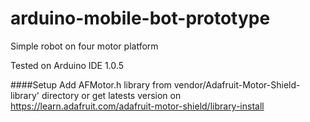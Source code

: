arduino-mobile-bot-prototype
============================

Simple robot on four motor platform

Tested on Arduino IDE 1.0.5

####Setup
Add AFMotor.h library from vendor/Adafruit-Motor-Shield-library' directory or get latests version on https://learn.adafruit.com/adafruit-motor-shield/library-install

